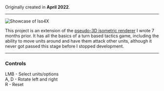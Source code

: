 Originally created in **April 2022**.

---

![Showcase of Iso4X](https://github.com/Klehrik/Iso4X/assets/78520710/2d59c409-28f2-49f3-8d52-5d8871959045)


This project is an extension of the [pseudo-3D isometric renderer](https://github.com/Klehrik/Isometric-Grid) I wrote 7 months prior. 
It has all the basics of a turn based tactics game, including the ability to move units around and have them attack other units, although it never got passed this stage before I stopped development.

---

### Controls

LMB - Select units/options  
A, D - Rotate left and right  
R - Reset  
